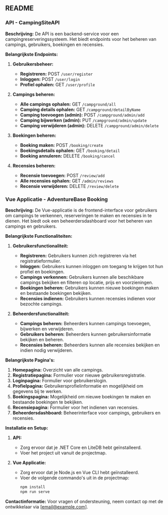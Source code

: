 ## README

### API - CampingSiteAPI

**Beschrijving:**
De API is een backend-service voor een campingreserveringssysteem. Het biedt endpoints voor het beheren van campings, gebruikers, boekingen en recensies.

**Belangrijkste Endpoints:**

1. **Gebruikersbeheer:**
   - **Registreren:** POST `/user/register`
   - **Inloggen:** POST `/user/login`
   - **Profiel ophalen:** GET `/user/profile`

2. **Campings beheren:**
   - **Alle campings ophalen:** GET `/campground/all`
   - **Camping details ophalen:** GET `/campground/detailByName`
   - **Camping toevoegen (admin):** POST `/campground/admin/add`
   - **Camping bijwerken (admin):** PUT `/campground/admin/update`
   - **Camping verwijderen (admin):** DELETE `/campground/admin/delete`

3. **Boekingen beheren:**
   - **Boeking maken:** POST `/booking/create`
   - **Boekingsdetails ophalen:** GET `/booking/detail`
   - **Boeking annuleren:** DELETE `/booking/cancel`

4. **Recensies beheren:**
   - **Recensie toevoegen:** POST `/review/add`
   - **Alle recensies ophalen:** GET `/admin/reviews`
   - **Recensie verwijderen:** DELETE `/review/delete`

### Vue Applicatie - AdventureBase Booking

**Beschrijving:**
De Vue-applicatie is de frontend-interface voor gebruikers om campings te verkennen, reserveringen te maken en recensies in te dienen. Het biedt ook een beheerdersdashboard voor het beheren van campings en gebruikers.

**Belangrijkste Functionaliteiten:**

1. **Gebruikersfunctionaliteit:**
   - **Registreren:** Gebruikers kunnen zich registreren via het registratieformulier.
   - **Inloggen:** Gebruikers kunnen inloggen om toegang te krijgen tot hun profiel en boekingen.
   - **Campings verkennen:** Gebruikers kunnen alle beschikbare campings bekijken en filteren op locatie, prijs en voorzieningen.
   - **Boekingen beheren:** Gebruikers kunnen nieuwe boekingen maken en bestaande boekingen bekijken.
   - **Recensies indienen:** Gebruikers kunnen recensies indienen voor bezochte campings.

2. **Beheerdersfunctionaliteit:**
   - **Campings beheren:** Beheerders kunnen campings toevoegen, bijwerken en verwijderen.
   - **Gebruikers beheren:** Beheerders kunnen gebruikersinformatie bekijken en beheren.
   - **Recensies beheren:** Beheerders kunnen alle recensies bekijken en indien nodig verwijderen.

**Belangrijkste Pagina's:**

1. **Homepagina:** Overzicht van alle campings.
2. **Registratiepagina:** Formulier voor nieuwe gebruikersregistratie.
3. **Loginpagina:** Formulier voor gebruikerslogin.
4. **Profielpagina:** Gebruikersprofielinformatie en mogelijkheid om gegevens bij te werken.
5. **Boekingspagina:** Mogelijkheid om nieuwe boekingen te maken en bestaande boekingen te bekijken.
6. **Recensiepagina:** Formulier voor het indienen van recensies.
7. **Beheerdersdashboard:** Beheerinterface voor campings, gebruikers en recensies.

**Installatie en Setup:**

1. **API:**
   - Zorg ervoor dat je .NET Core en LiteDB hebt geïnstalleerd.
   - Voer het project uit vanuit de projectmap.

2. **Vue Applicatie:**
   - Zorg ervoor dat je Node.js en Vue CLI hebt geïnstalleerd.
   - Voer de volgende commando's uit in de projectmap:
     ```bash
     npm install
     npm run serve
     ```

**Contactinformatie:**
Voor vragen of ondersteuning, neem contact op met de ontwikkelaar via [email@example.com].
